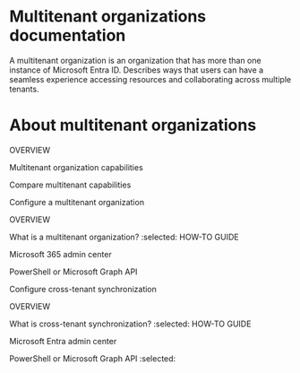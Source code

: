 <!-- PageHeader="Tell us about your PDF experience." -->

Multitenant organizations documentation
===

A multitenant organization is an organization that has more than one instance of Microsoft Entra ID. Describes ways that users can have a seamless experience accessing resources and collaborating across multiple tenants.


# About multitenant organizations

OVERVIEW

Multitenant organization capabilities

Compare multitenant capabilities

Configure a multitenant organization

OVERVIEW

What is a multitenant organization?
 :selected:
HOW-TO GUIDE

Microsoft 365 admin center

PowerShell or Microsoft Graph API

Configure cross-tenant synchronization

OVERVIEW

What is cross-tenant synchronization?
 :selected:
HOW-TO GUIDE

Microsoft Entra admin center

PowerShell or Microsoft Graph API
:selected: